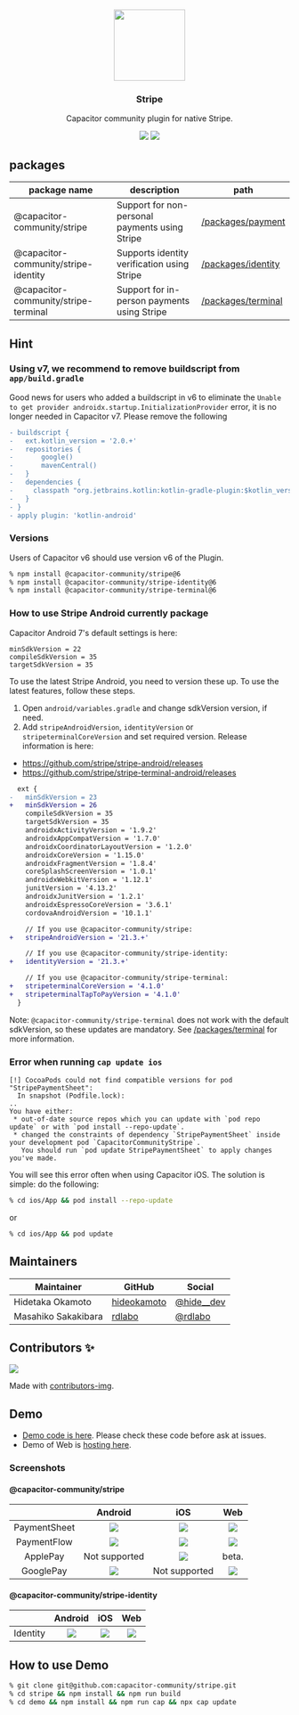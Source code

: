 <p align="center"><br><img src="https://user-images.githubusercontent.com/236501/85893648-1c92e880-b7a8-11ea-926d-95355b8175c7.png" width="128" height="128" /></p>

<h3 align="center">Stripe</h3>
<p align="center">
  Capacitor community plugin for native Stripe.
</p>

<p align="center">
  <img src="https://img.shields.io/maintenance/yes/2025?style=flat-square" />
  <a href="https://www.npmjs.com/package/@capacitor-community/stripe"><img src="https://img.shields.io/npm/l/@capacitor-community/stripe?style=flat-square" /></a>
</p>

## packages

| package name                         | description | path                                                                                                   |
|--------------------------------------|-------------|--------------------------------------------------------------------------------------------------------|
| @capacitor-community/stripe          | Support for non-personal payments using Stripe | [/packages/payment](https://github.com/capacitor-community/stripe/tree/main/packages/payment#readme)   |
| @capacitor-community/stripe-identity | Supports identity verification using Stripe | [/packages/identity](https://github.com/capacitor-community/stripe/tree/main/packages/identity#readme) |
| @capacitor-community/stripe-terminal | Support for in-person payments using Stripe  | [/packages/terminal](https://github.com/capacitor-community/stripe/tree/main/packages/terminal#readme) |


## Hint

### Using v7, we recommend to remove buildscript from `app/build.gradle`

Good news for users who added a buildscript in v6 to eliminate the `Unable to get provider androidx.startup.InitializationProvider` error, it is no longer needed in Capacitor v7. Please remove the following

```diff
- buildscript {
-   ext.kotlin_version = '2.0.+'
-   repositories {
-       google()
-       mavenCentral()
-   }
-   dependencies {
-     classpath "org.jetbrains.kotlin:kotlin-gradle-plugin:$kotlin_version"
-   }
- }
- apply plugin: 'kotlin-android'
```

### Versions

Users of Capacitor v6 should use version v6 of the Plugin.

```bash
% npm install @capacitor-community/stripe@6
% npm install @capacitor-community/stripe-identity@6
% npm install @capacitor-community/stripe-terminal@6
```

### How to use Stripe Android currently package

Capacitor Android 7's default settings is here:

```
minSdkVersion = 22
compileSdkVersion = 35
targetSdkVersion = 35
```

To use the latest Stripe Android, you need to version these up. To use the latest features, follow these steps.

1. Open `android/variables.gradle` and change sdkVersion version, if need.
2. Add `stripeAndroidVersion`, `identityVersion` or `stripeterminalCoreVersion` and set required version. Release information is here: 
- https://github.com/stripe/stripe-android/releases
- https://github.com/stripe/stripe-terminal-android/releases

```diff
  ext {
-   minSdkVersion = 23
+   minSdkVersion = 26
    compileSdkVersion = 35
    targetSdkVersion = 35
    androidxActivityVersion = '1.9.2'
    androidxAppCompatVersion = '1.7.0'
    androidxCoordinatorLayoutVersion = '1.2.0'
    androidxCoreVersion = '1.15.0'
    androidxFragmentVersion = '1.8.4'
    coreSplashScreenVersion = '1.0.1'
    androidxWebkitVersion = '1.12.1'
    junitVersion = '4.13.2'
    androidxJunitVersion = '1.2.1'
    androidxEspressoCoreVersion = '3.6.1'
    cordovaAndroidVersion = '10.1.1'

    // If you use @capacitor-community/stripe:
+   stripeAndroidVersion = '21.3.+'

    // If you use @capacitor-community/stripe-identity:
+   identityVersion = '21.3.+'

    // If you use @capacitor-community/stripe-terminal:
+   stripeterminalCoreVersion = '4.1.0'
+   stripeterminalTapToPayVersion = '4.1.0'
  }
```

Note: `@capacitor-community/stripe-terminal` does not work with the default sdkVersion, so these updates are mandatory. See [/packages/terminal](https://github.com/capacitor-community/stripe/tree/main/packages/terminal#readme) for more information.

### Error when running `cap update ios`

```
[!] CocoaPods could not find compatible versions for pod "StripePaymentSheet":
  In snapshot (Podfile.lock):
..
You have either:
 * out-of-date source repos which you can update with `pod repo update` or with `pod install --repo-update`.
 * changed the constraints of dependency `StripePaymentSheet` inside your development pod `CapacitorCommunityStripe`.
   You should run `pod update StripePaymentSheet` to apply changes you've made.
```

You will see this error often when using Capacitor iOS. The solution is simple: do the following:

```bash
% cd ios/App && pod install --repo-update
```

or 

```bash
% cd ios/App && pod update
```

## Maintainers

| Maintainer          | GitHub                              | Social                                |
| ------------------- | ----------------------------------- | ------------------------------------- |
| Hidetaka Okamoto | [hideokamoto](https://github.com/hideokamoto) | [@hide__dev](https://twitter.com/hide__dev) |
| Masahiko Sakakibara | [rdlabo](https://github.com/rdlabo) | [@rdlabo](https://twitter.com/rdlabo) |

## Contributors ✨
<a href="https://github.com/capacitor-community/stripe/graphs/contributors">
  <img src="https://contrib.rocks/image?repo=capacitor-community/stripe" />
</a>

Made with [contributors-img](https://contrib.rocks).

## Demo

- [Demo code is here](https://github.com/capacitor-community/stripe/tree/master/demo). Please check these code before ask at issues.
- Demo of Web is [hosting here](https://capacitor-community-stripe.netlify.app/).

### Screenshots

#### @capacitor-community/stripe

|              |                     Android                     |                     iOS                     |                     Web                     |
|:------------:|:-----------------------------------------------:|:-------------------------------------------:|:-------------------------------------------:|
| PaymentSheet | ![](demo/screenshots/payment-sheet-android.png) | ![](demo/screenshots/payment-sheet-ios.png) | ![](demo/screenshots/payment-sheet-web.png) |
| PaymentFlow  | ![](demo/screenshots/payment-flow-android.png)  | ![](demo/screenshots/payment-flow-ios.png)  | ![](demo/screenshots/payment-sheet-web.png) |
|   ApplePay   |                  Not supported                  |   ![](demo/screenshots/apple-pay-ios.png)   |                    beta.                    |
|  GooglePay   |  ![](demo/screenshots/google-pay-android.png)   |                Not supported                |  ![](demo/screenshots/google-pay-web.png)   |


#### @capacitor-community/stripe-identity

|              |                     Android                     |                     iOS                     |                  Web                   |
|:------------:|:-----------------------------------------------:|:-------------------------------------------:|:--------------------------------------:|
|   Identity   |   ![](demo/screenshots/identity-android.png)    |    ![](demo/screenshots/identity-ios.png)     | ![](demo/screenshots/identity-web.png) |

## How to use Demo

```bash
% git clone git@github.com:capacitor-community/stripe.git
% cd stripe && npm install && npm run build
% cd demo && npm install && npm run cap && npx cap update
```
